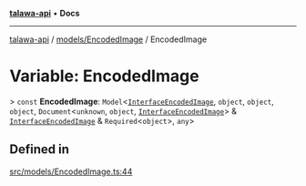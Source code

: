 [**talawa-api**](../../../README.md) • **Docs**

***

[talawa-api](../../../modules.md) / [models/EncodedImage](../README.md) / EncodedImage

# Variable: EncodedImage

\> `const` **EncodedImage**: `Model`\<[`InterfaceEncodedImage`](../interfaces/InterfaceEncodedImage.md), `object`, `object`, `object`, `Document`\<`unknown`, `object`, [`InterfaceEncodedImage`](../interfaces/InterfaceEncodedImage.md)\> & [`InterfaceEncodedImage`](../interfaces/InterfaceEncodedImage.md) & `Required`\<`object`\>, `any`\>

## Defined in

[src/models/EncodedImage.ts:44](https://github.com/PalisadoesFoundation/talawa-api/blob/a87b45a1c490c996c3a8a52e117ecbaa4742ef49/src/models/EncodedImage.ts#L44)
